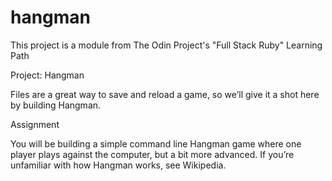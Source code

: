 # hangman
This project is a module from The Odin Project's "Full Stack Ruby" Learning Path

Project: Hangman


Files are a great way to save and reload a game, so we’ll give it a shot here by building Hangman.

Assignment


You will be building a simple command line Hangman game where one player plays against the computer, but a bit more advanced. If you’re unfamiliar with how Hangman works, see Wikipedia.